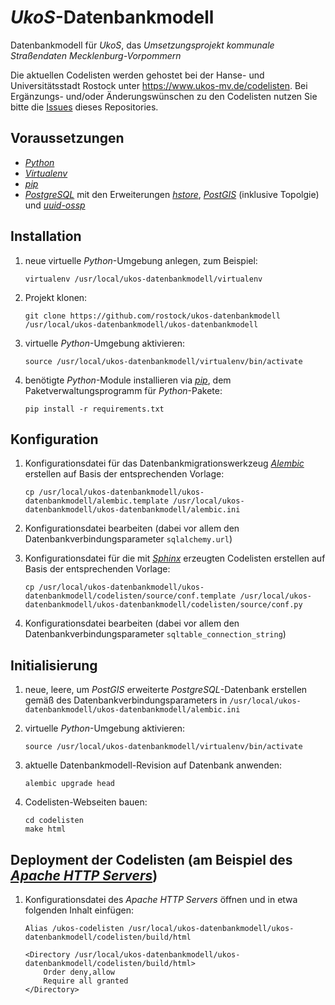 # *UkoS*-Datenbankmodell

Datenbankmodell für *UkoS*, das *Umsetzungsprojekt kommunale Straßendaten Mecklenburg-Vorpommern*

Die aktuellen Codelisten werden gehostet bei der Hanse- und Universitätsstadt Rostock unter https://www.ukos-mv.de/codelisten. Bei Ergänzungs- und/oder Änderungswünschen zu den Codelisten nutzen Sie bitte die [Issues](https://github.com/rostock/ukos-datenbankmodell/issues) dieses Repositories.

## Voraussetzungen

*   [*Python*](https://www.python.org)
*   [*Virtualenv*](https://virtualenv.pypa.io)
*   [*pip*](http://pip.pypa.io)
*   [*PostgreSQL*](https://www.postgresql.org) mit den Erweiterungen [*hstore*](https://www.postgresql.org/docs/current/hstore.html), [*PostGIS*](http://postgis.net) (inklusive Topolgie) und [*uuid-ossp*](https://www.postgresql.org/docs/current/static/uuid-ossp.html)

## Installation

1.  neue virtuelle *Python*-Umgebung anlegen, zum Beispiel:

        virtualenv /usr/local/ukos-datenbankmodell/virtualenv

1.  Projekt klonen:

        git clone https://github.com/rostock/ukos-datenbankmodell /usr/local/ukos-datenbankmodell/ukos-datenbankmodell

1.  virtuelle *Python*-Umgebung aktivieren:

        source /usr/local/ukos-datenbankmodell/virtualenv/bin/activate

1.  benötigte *Python*-Module installieren via [*pip*](https://pip.pypa.io), dem Paketverwaltungsprogramm für *Python*-Pakete:

        pip install -r requirements.txt

## Konfiguration

1.  Konfigurationsdatei für das Datenbankmigrationswerkzeug [*Alembic*](http://alembic.zzzcomputing.com) erstellen auf Basis der entsprechenden Vorlage:

        cp /usr/local/ukos-datenbankmodell/ukos-datenbankmodell/alembic.template /usr/local/ukos-datenbankmodell/ukos-datenbankmodell/alembic.ini

1.  Konfigurationsdatei bearbeiten (dabei vor allem den Datenbankverbindungsparameter `sqlalchemy.url`)
1.  Konfigurationsdatei für die mit [*Sphinx*](http://www.sphinx-doc.org) erzeugten Codelisten erstellen auf Basis der entsprechenden Vorlage:

        cp /usr/local/ukos-datenbankmodell/ukos-datenbankmodell/codelisten/source/conf.template /usr/local/ukos-datenbankmodell/ukos-datenbankmodell/codelisten/source/conf.py

1.  Konfigurationsdatei bearbeiten (dabei vor allem den Datenbankverbindungsparameter `sqltable_connection_string`)

## Initialisierung

1.  neue, leere, um *PostGIS* erweiterte *PostgreSQL*-Datenbank erstellen gemäß des Datenbankverbindungsparameters in `/usr/local/ukos-datenbankmodell/ukos-datenbankmodell/alembic.ini`
1.  virtuelle *Python*-Umgebung aktivieren:

        source /usr/local/ukos-datenbankmodell/virtualenv/bin/activate

1.  aktuelle Datenbankmodell-Revision auf Datenbank anwenden:

        alembic upgrade head

1.  Codelisten-Webseiten bauen:

        cd codelisten
        make html

## Deployment der Codelisten (am Beispiel des [*Apache HTTP Servers*](https://httpd.apache.org))

1.  Konfigurationsdatei des *Apache HTTP Servers* öffnen und in etwa folgenden Inhalt einfügen:
    
        Alias /ukos-codelisten /usr/local/ukos-datenbankmodell/ukos-datenbankmodell/codelisten/build/html

        <Directory /usr/local/ukos-datenbankmodell/ukos-datenbankmodell/codelisten/build/html>
            Order deny,allow
            Require all granted
        </Directory>
